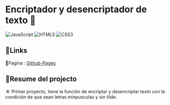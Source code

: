 # Encriptador y desencriptador de texto 🔏
![JavaScript](https://img.shields.io/badge/javascript-%23323330.svg?style=flat&logo=javascript&logoColor=%23F7DF1E) ![HTML5](https://img.shields.io/badge/html5-%23E34F26.svg?style=flat&logo=html5&logoColor=white) ![CSS3](https://img.shields.io/badge/css3-%231572B6.svg?style=flat&logo=css3&logoColor=white)

## 🔗Links

🔷Pagina : [Github-Pages](https://asds)

## 📃Resume del projecto

☀️ Primer proyecto, tiene la función de encriptar y desencriptar texto con la condición de que sean letras minpusculas y sin tilde. 
